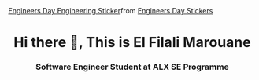 <div class="tenor-gif-embed" data-postid="18542083" data-share-method="host" data-aspect-ratio="1" data-width="100%"><a href="https://tenor.com/view/engineers-day-engineering-engineering-student-engineer-programming-language-gif-18542083">Engineers Day Engineering Sticker</a>from <a href="https://tenor.com/search/engineers+day-stickers">Engineers Day Stickers</a></div> <script type="text/javascript" async src="https://tenor.com/embed.js"></script>
<h1 align = "center"> Hi there 👋, This is El Filali Marouane </h1> 
<h3 align = "center"> Software Engineer Student at ALX SE Programme </h3>
<!--
**Morovane/Morovane** is a ✨ _special_ ✨ repository because its `README.md` (this file) appears on your GitHub profile.

Here are some ideas to get you started:

- 🔭 I’m currently working on ...
* 🌱 I’m currently learning Software Engineer at ALX SE Programme
- 👯 I’m looking to collaborate on ...
- 🤔 I’m looking for help with ...
- 💬 Ask me about ...
- 📫 How to reach me: ...
- 😄 Pronouns: ...
- ⚡ Fun fact: ...
-->
